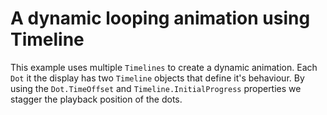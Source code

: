 # A dynamic looping animation using Timeline

This example uses multiple `Timelines` to create a dynamic animation. Each `Dot` it the display has two `Timeline` objects that define it's behaviour. By using the `Dot.TimeOffset` and `Timeline.InitialProgress` properties we stagger the playback position of the dots.
